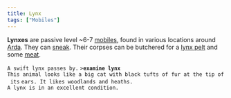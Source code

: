 ```yaml
---
title: Lynx
tags: ["Mobiles"]
---
```

**Lynxes** are passive level ~6-7 [mobiles](mobile "wikilink"), found in
various locations around [Arda](Arda "wikilink"). They can
[sneak](sneak "wikilink"). Their corpses can be butchered for a [lynx
pelt](lynx_pelt "wikilink") and some [meat](meat "wikilink").

`A swift lynx passes by.`
`>`**`examine lynx`**
`This animal looks like a big cat with black tufts of fur at the tip of its`
`ears. It likes woodlands and heaths.`
`A lynx is in an excellent condition.`

